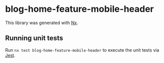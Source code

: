 # blog-home-feature-mobile-header

This library was generated with [Nx](https://nx.dev).

## Running unit tests

Run `nx test blog-home-feature-mobile-header` to execute the unit tests via [Jest](https://jestjs.io).
